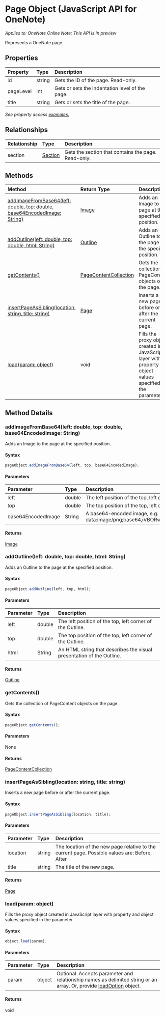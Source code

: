 # Page Object (JavaScript API for OneNote)

_Applies to: OneNote Online_
_Note: This API is in preview_

Represents a OneNote page.

## Properties

| Property	   | Type	|Description
|:---------------|:--------|:----------|
|id|string|Gets the ID of the page. Read-only.|
|pageLevel|int|Gets or sets the indentation level of the page.|
|title|string|Gets or sets the title of the page.|

_See property access [examples.](#property-access-examples)_

## Relationships
| Relationship | Type	|Description|
|:---------------|:--------|:----------|
|section|[Section](section.md)|Gets the section that contains the page. Read-only.|

## Methods

| Method		   | Return Type	|Description|
|:---------------|:--------|:----------|
|[addImageFromBase64(left: double, top: double, base64EncodedImage: String)](#addimagefrombase64left-double-top-double-base64encodedimage-string)|[Image](image.md)|Adds an Image to the page at the specified position.|
|[addOutline(left: double, top: double, html: String)](#addoutlineleft-double-top-double-html-string)|[Outline](outline.md)|Adds an Outline to the page at the specified position.|
|[getContents()](#getcontents)|[PageContentCollection](pagecontentcollection.md)|Gets the collection of PageContent objects on the page.|
|[insertPageAsSibling(location: string, title: string)](#insertpageassiblinglocation-string-title-string)|[Page](page.md)|Inserts a new page before or after the current page.|
|[load(param: object)](#loadparam-object)|void|Fills the proxy object created in JavaScript layer with property and object values specified in the parameter.|

## Method Details


### addImageFromBase64(left: double, top: double, base64EncodedImage: String)
Adds an Image to the page at the specified position.

#### Syntax
```js
pageObject.addImageFromBase64(left, top, base64EncodedImage);
```

#### Parameters
| Parameter	   | Type	|Description|
|:---------------|:--------|:----------|
|left|double|The left position of the top, left corner of the Image.|
|top|double|The top position of the top, left corner of the Image.|
|base64EncodedImage|String|A base64-encoded image, e.g. data:image/png;base64,iVBORw0KGgoAAAANSUhEUgAAADIA...|

#### Returns
[Image](image.md)

### addOutline(left: double, top: double, html: String)
Adds an Outline to the page at the specified position.

#### Syntax
```js
pageObject.addOutline(left, top, html);
```

#### Parameters
| Parameter	   | Type	|Description|
|:---------------|:--------|:----------|
|left|double|The left position of the top, left corner of the Outline.|
|top|double|The top position of the top, left corner of the Outline.|
|html|String|An HTML string that describes the visual presentation of the Outline.|

#### Returns
[Outline](outline.md)

### getContents()
Gets the collection of PageContent objects on the page.

#### Syntax
```js
pageObject.getContents();
```

#### Parameters
None

#### Returns
[PageContentCollection](pagecontentcollection.md)

### insertPageAsSibling(location: string, title: string)
Inserts a new page before or after the current page.

#### Syntax
```js
pageObject.insertPageAsSibling(location, title);
```

#### Parameters
| Parameter	   | Type	|Description|
|:---------------|:--------|:----------|
|location|string|The location of the new page relative to the current page.  Possible values are: Before, After|
|title|string|The title of the new page.|

#### Returns
[Page](page.md)

### load(param: object)
Fills the proxy object created in JavaScript layer with property and object values specified in the parameter.

#### Syntax
```js
object.load(param);
```

#### Parameters
| Parameter	   | Type	|Description|
|:---------------|:--------|:----------|
|param|object|Optional. Accepts parameter and relationship names as delimited string or an array. Or, provide [loadOption](loadoption.md) object.|

#### Returns
void
